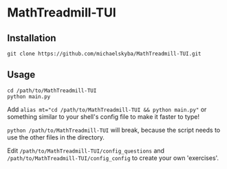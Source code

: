 # MathTreadmill-TUI
## Installation
``git clone https://github.com/michaelskyba/MathTreadmill-TUI.git``
## Usage
```
cd /path/to/MathTreadmill-TUI
python main.py
```
Add
``alias mt="cd /path/to/MathTreadmill-TUI && python main.py"``
or something similar to your shell's config file to make it faster to type!

``python /path/to/MathTreadmill-TUI`` will break, because the script needs to use the other files in the directory.

Edit ``/path/to/MathTreadmill-TUI/config_questions`` and ``/path/to/MathTreadmill-TUI/config_config`` to create your own 'exercises'.
